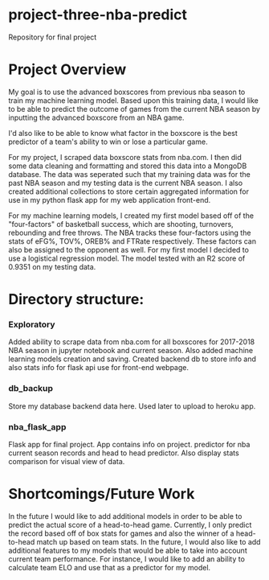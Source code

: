 # project-three-nba-predict
Repository for final project

# Project Overview
My goal is to use the advanced boxscores from previous nba season to train my machine learning model. Based upon this training data, I would like to be able to predict the outcome of games from the current NBA season by inputting the advanced boxscore from an NBA game.

I'd also like to be able to know what factor in the boxscore is the best predictor of a team's ability to win or lose a particular game.

For my project, I scraped data boxscore stats from nba.com.  I then did some data cleaning and formatting and stored this data into a MongoDB database.  The data was seperated such that my training data was for the past NBA season and my testing data is the current NBA season.  I also created additional collections to store certain aggregated information for use in my python flask app for my web application front-end.

For my machine learning models, I created my first model based off of the "four-factors" of basketball success, which are shooting, turnovers, rebounding and free throws.  The NBA tracks these four-factors using the stats of eFG%, TOV%, OREB% and FTRate respectively.  These factors can also be assigned to the opponent as well.  For my first model I decided to use a logistical regression model.  The model tested with an R2 score of 0.9351 on my testing data.

# Directory structure:
### Exploratory
Added ability to scrape data from nba.com for all boxscores for 2017-2018 NBA season in jupyter notebook and current season.
Also added machine learning models creation and saving.
Created backend db to store info and also stats info for flask api use for front-end webpage.

### db_backup
Store my database backend data here.  Used later to upload to heroku app.

### nba_flask_app
Flask app for final project.  App contains info on project.  predictor for nba current season records and head to head predictor.
Also display stats comparison for visual view of data.

# Shortcomings/Future Work
In the future I would like to add additional models in order to be able to predict the actual score of a head-to-head game.  Currently, I only predict the record based off of box stats for games and also the winner of a head-to-head match up based on team stats.  In the future, I would also like to add additional features to my models that would be able to take into account current team performance.  For instance, I would like to add an ability to calculate team ELO and use that as a predictor for my model. 

